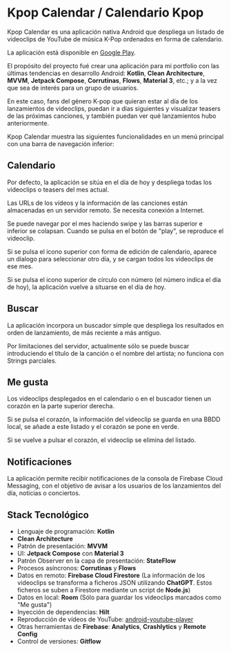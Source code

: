 ﻿# Kpop Calendar / Calendario Kpop

Kpop Calendar es una aplicación nativa Android que despliega un listado de videoclips de YouTube de música K-Pop ordenados en forma de calendario.

La aplicación está disponible en [Google Play](https://play.google.com/store/apps/details?id=com.jorgediazp.kpopcalendar).

El propósito del proyecto fué crear una aplicación para mi portfolio con las últimas tendencias en desarrollo Android: **Kotlin**, **Clean Architecture**, **MVVM**, **Jetpack Compose**, **Corrutinas**, **Flows**, **Material 3**, etc.; y a la vez que sea de interés para un grupo de usuarios. 

En este caso, fans del género K-pop que quieran estar al día de los lanzamientos de videoclips, puedan ir a días siguientes y visualizar teasers de las próximas canciones, y también puedan ver qué lanzamientos hubo anteriormente.

Kpop Calendar muestra las siguientes funcionalidades en un menú principal con una barra de navegación inferior:


## Calendario

Por defecto, la aplicación se sitúa en el día de hoy y despliega todas los videoclips o teasers del mes actual.
 
Las URLs de los vídeos y la información de las canciones están almacenadas en un servidor remoto. Se necesita conexión a Internet.

Se puede navegar por el mes haciendo swipe y las barras superior e inferior se colapsan.
Cuando se pulsa en el botón de "play", se reproduce el videoclip.

Si se pulsa el icono superior con forma de edición de calendario, aparece un díalogo para seleccionar otro día, y se cargan todos los videoclips de ese mes.

Si se pulsa el icono superior de círculo con número (el número indica el día de hoy), la aplicación vuelve a situarse en el día de hoy.


## Buscar

La aplicación incorpora un buscador simple que despliega los resultados en orden de lanzamiento, de más reciente a más antiguo.

Por limitaciones del servidor, actualmente sólo se puede buscar introduciendo el título de la canción o el nombre del artista; no funciona con Strings parciales.


## Me gusta

Los videoclips desplegados en el calendario o en el buscador tienen un corazón en la parte superior derecha.

Si se pulsa el corazón, la información del videoclip se guarda en una BBDD local, se añade a este listado y el corazón se pone en verde.

Si se vuelve a pulsar el corazón, el videoclip se elimina del listado.


## Notificaciones

La aplicación permite recibir notificaciones de la consola de Firebase Cloud Messaging, con el objetivo de avisar a los usuarios de los lanzamientos del día, noticias o conciertos.


## Stack Tecnológico

- Lenguaje de programación: **Kotlin**
- **Clean Architecture**  
- Patrón de presentación: **MVVM**
- UI: **Jetpack Compose** con **Material 3**
- Patrón Observer en la capa de presentación: **StateFlow**
- Procesos asíncronos: **Corrutinas** y **Flows**  
- Datos en remoto: **Firebase Cloud Firestore** (La información de los videoclips se transforma a ficheros JSON utilizando **ChatGPT**. Estos ficheros se suben a Firestore mediante un script de **Node.js**)
- Datos en local: **Room** (Sólo para guardar los videoclips marcados como "Me gusta")
- Inyección de dependencias: **Hilt** 
- Reproducción de vídeos de YouTube: [android-youtube-player](https://github.com/PierfrancescoSoffritti/android-youtube-player)
- Otras herramientas de **Firebase**: **Analytics**, **Crashlytics** y **Remote Config**  
- Control de versiones: **Gitflow**
